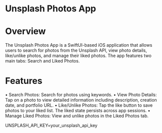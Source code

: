 # Unsplash Photos App

# Overview
The Unsplash Photos App is a SwiftUI-based iOS application that allows users to search for photos from the Unsplash API, view photo details, like/unlike photos, and manage their liked photos. The app features two main tabs: Search and Liked Photos.

# Features
• Search Photos: Search for photos using keywords.
• View Photo Details: Tap on a photo to view detailed information including description, creation date, and portfolio URL.
• Like/Unlike Photos: Tap the like button to save photos to your liked list. The liked state persists across app sessions.
• Manage Liked Photos: View and unlike photos in the Liked Photos tab.

UNSPLASH_API_KEY=your_unsplash_api_key

